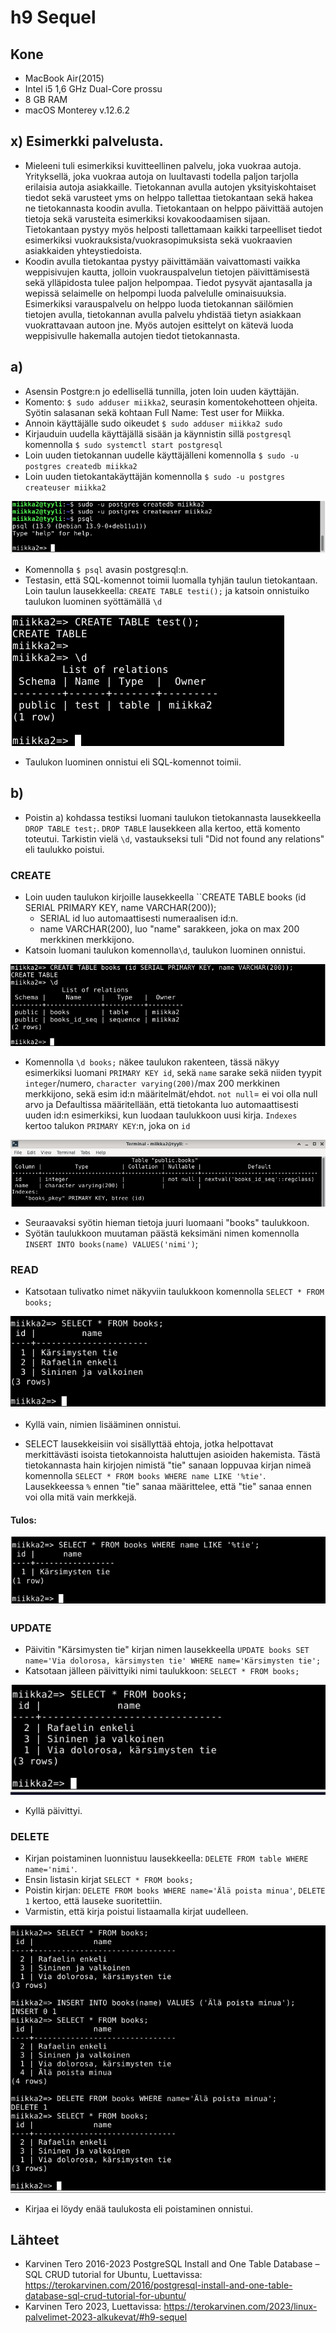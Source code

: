 # h9 Sequel

## Kone

- MacBook Air(2015) 
- Intel i5 1,6 GHz Dual-Core prossu
- 8 GB RAM
- macOS Monterey v.12.6.2


## x) Esimerkki palvelusta.

- Mieleeni tuli esimerkiksi kuvitteellinen palvelu, joka vuokraa autoja. Yrityksellä, joka vuokraa autoja on luultavasti todella paljon tarjolla erilaisia autoja asiakkaille. Tietokannan avulla autojen yksityiskohtaiset tiedot sekä varusteet yms on helppo tallettaa tietokantaan sekä hakea ne tietokannasta koodin avulla. Tietokantaan on helppo päivittää autojen tietoja sekä varusteita esimerkiksi kovakoodaamisen sijaan. Tietokantaan pystyy myös helposti tallettamaan kaikki tarpeelliset tiedot esimerkiksi vuokrauksista/vuokrasopimuksista sekä vuokraavien asiakkaiden yhteystiedoista. 
- Koodin avulla tietokantaa pystyy päivittämään vaivattomasti vaikka weppisivujen kautta, jolloin vuokrauspalvelun tietojen päivittämisestä sekä ylläpidosta tulee paljon helpompaa. Tiedot pysyvät ajantasalla ja wepissä selaimelle on helpompi luoda palvelulle ominaisuuksia. Esimerkiksi varauspalvelu on helppo luoda tietokannan säilömien tietojen avulla, tietokannan avulla palvelu yhdistää tietyn asiakkaan vuokrattavaan autoon jne. Myös autojen esittelyt on kätevä luoda weppisivulle hakemalla autojen tiedot tietokannasta. 

## a)

- Asensin Postgre:n jo edellisellä tunnilla, joten loin uuden käyttäjän.
- Komento: ``$ sudo adduser miikka2``, seurasin komentokehotteen ohjeita. Syötin salasanan sekä kohtaan Full Name: Test user for Miikka.
- Annoin käyttäjälle sudo oikeudet ``$ sudo adduser miikka2 sudo``
- Kirjauduin uudella käyttäjällä sisään ja käynnistin sillä ``postgresql`` komennolla ``$ sudo systemctl start postgresql``
- Loin uuden tietokannan uudelle käyttäjälleni komennolla ``$ sudo -u postgres createdb miikka2``
- Loin uuden tietokantakäyttäjän komennolla ``$ sudo -u postgres createuser miikka2``

![Add file: Postgres](postgres-db-user.png)

- Komennolla ``$ psql`` avasin postgresql:n.
- Testasin, että SQL-komennot toimii luomalla tyhjän taulun tietokantaan. Loin taulun lausekkeella: ``CREATE TABLE testi();`` ja katsoin onnistuiko taulukon luominen syöttämällä ``\d``

![Add file: SQL testi](sql-testi.png)

- Taulukon luominen onnistui eli SQL-komennot toimii.


## b)

- Poistin a) kohdassa testiksi luomani taulukon tietokannasta lausekkeella ``DROP TABLE test;``. ``DROP TABLE`` lausekkeen alla kertoo, että komento toteutui. Tarkistin vielä ``\d``, vastaukseksi tuli "Did not found any relations" eli taulukko poistui.

### CREATE

- Loin uuden taulukon kirjoille lausekkeella ``CREATE TABLE books (id SERIAL PRIMARY KEY, name VARCHAR(200));
  - SERIAL id luo automaattisesti numeraalisen id:n.
  - name VARCHAR(200), luo "name" sarakkeen, joka on max 200 merkkinen merkkijono.
- Katsoin luomani taulukon komennolla``\d``, taulukon luominen onnistui.

![Add file: Create Table](create-table.png)

- Komennolla ``\d books;`` näkee taulukon rakenteen, tässä näkyy esimerkiksi luomani ``PRIMARY KEY id``, sekä ``name`` sarake sekä niiden tyypit ``integer``/numero, ``character varying(200)``/max 200 merkkinen merkkijono, sekä esim id:n määritelmät/ehdot. ``not null``= ei voi olla null arvo ja Defaultissa määritellään, että tietokanta luo automaattisesti uuden id:n esimerkiksi, kun luodaan taulukkoon uusi kirja. ``Indexes`` kertoo talukon ``PRIMARY KEY``:n, joka on ``id``

![Add file: rakenne](books-rakenne.png)

- Seuraavaksi syötin hieman tietoja juuri luomaani "books" taulukkoon. 
- Syötän taulukkoon muutaman päästä keksimäni nimen komennolla ``INSERT INTO books(name) VALUES('nimi')``;

### READ

- Katsotaan tulivatko nimet näkyviin taulukkoon komennolla ``SELECT * FROM books;``

![Add file: Select](select-books.png)

- Kyllä vain, nimien lisääminen onnistui.

- SELECT lausekkeisiin voi sisällyttää ehtoja, jotka helpottavat merkittävästi isoista tietokannoista haluttujen asioiden hakemista. Tästä tietokannasta hain kirjojen nimistä "tie" sanaan loppuvaa kirjan nimeä komennolla ``SELECT * FROM books WHERE name LIKE '%tie'``. Lausekkeessa ``%`` ennen "tie" sanaa määrittelee, että "tie" sanaa ennen voi olla mitä vain merkkejä.

#### Tulos:

![Add file: Select](select-where.png)


### UPDATE

- Päivitin "Kärsimysten tie" kirjan nimen lausekkeella ``UPDATE books SET name='Via dolorosa, kärsimysten tie' WHERE name='Kärsimysten tie';``
- Katsotaan jälleen päivittyiki nimi taulukkoon: ``SELECT * FROM books;``

![Add file: update](update-book.png)

- Kyllä päivittyi.

### DELETE

- Kirjan poistaminen luonnistuu lausekkeella: ``DELETE FROM table WHERE name='nimi'``. 
- Ensin listasin kirjat ``SELECT * FROM books;``
- Poistin kirjan: ``DELETE FROM books WHERE name='Älä poista minua'``, ``DELETE 1`` kertoo, että lauseke suoritettiin.
- Varmistin, että kirja poistui listaamalla kirjat uudelleen.

![Add file: delete](delete-book.png)

- Kirjaa ei löydy enää taulukosta eli poistaminen onnistui.


## Lähteet

- Karvinen Tero 2016-2023 PostgreSQL Install and One Table Database – SQL CRUD tutorial for Ubuntu, Luettavissa: https://terokarvinen.com/2016/postgresql-install-and-one-table-database-sql-crud-tutorial-for-ubuntu/
- Karvinen Tero 2023, Luettavissa: https://terokarvinen.com/2023/linux-palvelimet-2023-alkukevat/#h9-sequel
